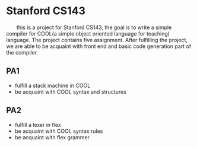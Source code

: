 # Stanford CS143   
&emsp;&emsp;this is a project for Stanford CS143, the goal is to write a simple compiler for COOL(a simple object oriented language for teaching) language. The project contains five assignment. After fulfilling the project, we are able to be acquaint with front end and basic code generation part of the compiler.   
## PA1   

* fulfill a stack machine in COOL
* be acquaint with COOL syntax and structures

## PA2

* fulfill a lexer in flex
* be acquaint with COOL syntax rules
* be acquaint with flex grammer

